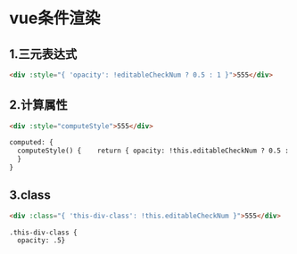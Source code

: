 # vue条件渲染

## 1.三元表达式

```html
<div :style="{ 'opacity': !editableCheckNum ? 0.5 : 1 }">555</div>
```

## 2.计算属性

```html
<div :style="computeStyle">555</div>
 
computed: {
  computeStyle() {    return { opacity: !this.editableCheckNum ? 0.5 : 1 }
  }
}
```

## 3.class

```html
<div :class="{ 'this-div-class': !this.editableCheckNum }">555</div>
 
.this-div-class {
  opacity: .5}
```

